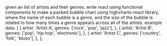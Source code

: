 given an list of artists and their genres, write react using functional components to make a packed bubble chart using highcharts-react library, where the name of each bubble is a genre, and the size of the bubble is related to how many times a genre appears across all of the artists. example data:  [
  {
    artist: 'Artist A',
    genres: ['rock', 'pop', 'jazz'],
  },
  {
    artist: 'Artist B',
    genres: ['pop', 'hip hop', 'electronic'],
  },
  {
    artist: 'Artist C',
    genres: ['country', 'folk', 'blues'],
  },
];
